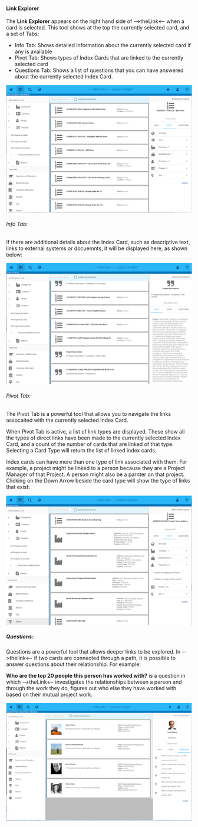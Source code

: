 #### Link Explorer

The **Link Explorer** appears on the right hand side of -->theLink<-- when a card is selected. This tool shows at the top the currently selected card, and a set of Tabs:

* Info Tab: Shows detailed information about the currently selected card if any is available
* Pivot Tab: Shows types of Index Cards that are linked to the currently selected card
* Questions Tab: Shows a list of questions that you can have answered about the currently selected Index Card.

![Link Explorer](images/CardExplorerLink1.png )

###### Info Tab: 

If there are additional details about the Index Card, such as descriptive text, links to external systems or docuemnts, it will be displayed here, as shown below:

![Link Explorer](images/CardExplorerLink2.png )

###### Pivot Tab: 

The Pivot Tab is a powerful tool that allows you to navigate the links assocaited with the currently selected Index Card. 

When Pivot Tab is active, a list of link types are displayed. These show all the types of direct links have been made to the currently selected Index Card, and a count of the number of cards that are linked of that type. Selecting a Card Type will return the list of linked index cards.

Index cards can have more than one type of link associated with them. For example, a project might be linked to a person because they are a Project Manager of that Project. A person might also be a parnter on that project. Clicking on the Down Arrow beside the card type will show the type of links that exist:

![Link Explorer](images/CardExplorerLink3.png )
 
##### Questions:

Questions are a powerful tool that allows deeper links to be explored. In -->thelink<-- if two cards are connected through a path, it is possible to answer questions about their relationship. For example:

**Who are the top 20 people this person has worked with?** is a question in which -->theLink<-- investigates the relationships between a person and through the work they do, figures out who else they have worked with based on their mutual project work. 

![Link Explorer](images/CardExplorerLink4.png )
